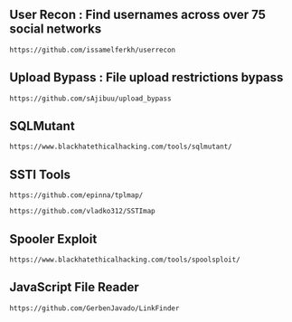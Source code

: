 ## User Recon : Find usernames across over 75 social networks
```
https://github.com/issamelferkh/userrecon
```
## Upload Bypass : File upload restrictions bypass
```
https://github.com/sAjibuu/upload_bypass
```
## SQLMutant
```
https://www.blackhatethicalhacking.com/tools/sqlmutant/
```
## SSTI Tools
```
https://github.com/epinna/tplmap/

https://github.com/vladko312/SSTImap
```
## Spooler Exploit
```
https://www.blackhatethicalhacking.com/tools/spoolsploit/
```
## JavaScript File Reader
```
https://github.com/GerbenJavado/LinkFinder
```
